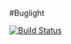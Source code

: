 #Buglight

[![Build Status](https://travis-ci.org/geminerald/buglight.svg?branch=master)](https://travis-ci.org/geminerald/buglight)
